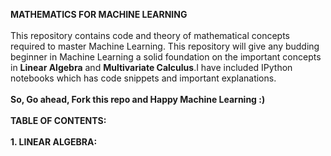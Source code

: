 

<b>MATHEMATICS FOR MACHINE LEARNING</b>
<br></br>
This repository contains code and theory of mathematical concepts required to master Machine Learning.
This repository will give any budding beginner in Machine Learning a solid foundation on the important concepts 
in <b>Linear Algebra</b> and <b>Multivariate Calculus</b>.I have included IPython notebooks which has code snippets and important
explanations.
<br></br>
<b>So, Go ahead, Fork this repo and Happy Machine Learning :)</b>
<br></br>
<b>TABLE OF CONTENTS: </b>
<br></br>
<b>1. LINEAR ALGEBRA: <b>
<br></br>


